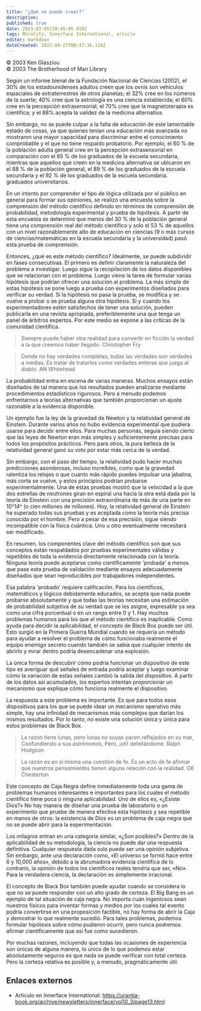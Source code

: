 ```yaml
---
title: "¿Qué se puede creer?"
description: 
published: true
date: 2023-03-05T20:45:05.910Z
tags: Morality, Innerface International, article
editor: markdown
dateCreated: 2022-09-27T00:47:36.119Z
---
```


<p class="v-card v-sheet theme--light grey lighten-3 px-2">© 2003 Ken Glasziou<br>© 2003 The Brotherhood of Man Library</p>

Según un informe bienal de la Fundación Nacional de Ciencias (2002), el 30% de los estadounidenses adultos creen que los ovnis son vehículos espaciales de extraterrestres de otros planetas; el 32% cree en los números de la suerte; 40% cree que la astrología es una ciencia establecida; el 60% cree en la percepción extrasensorial; el 70% cree que la magnetoterapia es científica; y el 88% acepta la validez de la medicina alternativa.

Sin embargo, no se puede culpar a la falta de educación de este lamentable estado de cosas, ya que quienes tenían una educación más avanzada no mostraron una mayor capacidad para discriminar entre el conocimiento comprobable y el que no tiene respaldo probatorio. Por ejemplo, el 60 % de la población adulta general cree en la percepción extrasensorial en comparación con el 65 % de los graduados de la escuela secundaria, mientras que aquellos que creen en la medicina alternativa se ubicaron en el 88 % de la población general, el 89 % de los graduados de la escuela secundaria y el 92 % de los graduados de la escuela secundaria. graduados universitarios.

En un intento por comprender el tipo de lógica utilizada por el público en general para formar sus opiniones, se realizó una encuesta sobre la comprensión del método científico definido en términos de comprensión de probabilidad, metodología experimental y prueba de hipótesis. A partir de esta encuesta se determinó que menos del 30 % de la población general tiene una comprensión real del método científico y solo el 53 % de aquellos con un nivel razonablemente alto de educación en ciencias (9 o más cursos de ciencias/matemáticas en la escuela secundaria y la universidad) pasó esta prueba de comprensión.

Entonces, ¿qué es este método científico? Idealmente, se puede subdividir en fases consecutivas. El primero es definir claramente la naturaleza del problema a investigar. Luego sigue la recopilación de los datos disponibles que se relacionan con el problema. Luego viene la tarea de formular varias hipótesis que podrían ofrecer una solución al problema. La más simple de estas hipótesis se pone luego a prueba con experimentos diseñados para verificar su verdad. Si la hipótesis no pasa la prueba, se modifica y se vuelve a probar o se prueba alguna otra hipótesis. Si y cuando los experimentadores estén satisfechos de tener una solución, pueden publicarla en una revista apropiada, preferiblemente una que tenga un panel de árbitros expertos. Por este medio se expone a las críticas de la comunidad científica.

> Siempre puede haber otra realidad para convertir en ficción la verdad a la que creemos haber llegado.
> Christopher Fry

> Donde no hay verdades completas; todas las verdades son verdades a medias. Es tratar de tratarlos como verdades enteras que juega al diablo.
> AN Whitehead

La probabilidad entra en escena de varias maneras. Muchos ensayos están diseñados de tal manera que los resultados pueden analizarse mediante procedimientos estadísticos rigurosos. Pero a menudo podemos enfrentarnos a teorías alternativas que también proporcionan un ajuste razonable a la evidencia disponible.

Un ejemplo fue la ley de la gravedad de Newton y la relatividad general de Einstein. Durante varios años no hubo evidencia experimental que pudiera usarse para decidir entre ellos. Para muchas personas, seguía siendo cierto que las leyes de Newton eran más simples y suficientemente precisas para todos los propósitos prácticos. Pero para otros, la pura belleza de la relatividad general ganó su voto por estar más cerca de la verdad.

Sin embargo, con el paso del tiempo, la relatividad pudo hacer muchas predicciones asombrosas, incluso increíbles, como que la gravedad ralentiza los relojes o que cuanto más rápido puedes impulsar una jabalina, más corta se vuelve, y estos principios podrían probarse experimentalmente. Una de estas pruebas mostró que la velocidad a la que dos estrellas de neutrones giran en espiral una hacia la otra está dada por la teoría de Einstein con una precisión extraordinaria de más de una parte en 10^14^ (o cien millones de millones). Hoy, la relatividad general de Einstein ha superado todas sus pruebas y es aceptada como la teoría más precisa conocida por el hombre. Pero a pesar de esa precisión, sigue siendo incompatible con la física cuántica. Uno u otro eventualmente necesitará ser modificado.

En resumen, los componentes clave del método científico son que sus conceptos están respaldados por pruebas experimentales válidas y repetibles de toda la evidencia directamente relacionada con la teoría. Ninguna teoría puede aceptarse como científicamente 'probada' a menos que pase esta prueba de validación mediante ensayos adecuadamente diseñados que sean reproducibles por trabajadores independientes.

Esa palabra 'probado' requiere calificación. Para los científicos, matemáticos y lógicos debidamente educados, se acepta que nada puede probarse absolutamente y que todas las teorías necesitan una estimación de probabilidad subjetiva de su verdad que se les asigne, expresable ya sea como una cifra porcentual o en un rango entre 0 y 1. Hay muchos problemas humanos para los que el método científico es inaplicable. Como ayuda para decidir la aplicabilidad, el concepto de Black Box puede ser útil. Esto surgió en la Primera Guerra Mundial cuando se requería un método para ayudar a resolver el problema de cómo funcionaba realmente el equipo enemigo secreto cuando también se sabía que cualquier intento de abrirlo y mirar dentro podría desencadenar una explosión.

La única forma de descubrir cómo podría funcionar un dispositivo de este tipo es averiguar qué señales de entrada podría aceptar y luego examinar cómo la variación de estas señales cambió la salida del dispositivo. A partir de los datos así acumulados, los expertos intentan proporcionar un mecanismo que explique cómo funciona realmente el dispositivo.

La respuesta a este problema es importante. Es que para todos esos dispositivos para los que se puede idear un mecanismo operativo más simple, hay una infinidad de mecanismos más complejos que darían los mismos resultados. Por lo tanto, no existe una solución única y única para estos problemas de Black Box.

> La razón tiene lunas, pero lunas no suyas
> yacen reflejados en su mar,
> Confundiendo a sus astrónomos,
> Pero, ¡oh! deleitándome.
> Ralph Hodgson

> La razón es en sí misma una cuestión de fe. Es un acto de fe afirmar que nuestros pensamientos tienen alguna relación con la realidad.
> GK Chesterton

Este concepto de Caja Negra define inmediatamente toda una gama de problemas humanos interesantes e importantes para los cuales el método científico tiene poca o ninguna aplicabilidad. Uno de ellos es, «¿Existe Dios?» No hay manera de diseñar una prueba de laboratorio o un experimento que pruebe de manera efectiva esta hipótesis y sea repetible en manos de otros: la existencia de Dios es un problema de caja negra que no se puede abrir para la experimentación.

Los milagros entran en una categoría similar, «¿Son posibles?» Dentro de la aplicabilidad de su metodología, la ciencia no puede dar una respuesta definitiva. Cualquier respuesta dada solo puede ser una opinión subjetiva. Sin embargo, ante una declaración como, «El universo se formó hace entre 6 y 10,000 años», debido a la abrumadora evidencia científica de lo contrario, la opinión de todos los científicos reales tendría que ser, «No». Para la verdadera ciencia, la declaración es simplemente irracional.

El concepto de Black Box también puede ayudar cuando se considera lo que no se puede responder con un alto grado de certeza. El Big Bang es un ejemplo de tal situación de caja negra. No importa cuán ingeniosos sean nuestros físicos para inventar formas y medios por los cuales tal evento podría convertirse en una proposición factible, no hay forma de abrir la Caja y demostrar lo que realmente sucedió. Para tales problemas, podemos formular hipótesis sobre cómo pudieron ocurrir, pero nunca podremos afirmar científicamente que así fue como sucedieron.

Por muchas razones, incluyendo que todas las ocasiones de experiencia son únicas de alguna manera, lo único de lo que podemos estar absolutamente seguros es que nada se puede verificar con total certeza. Pero la certeza relativa es posible y, a menudo, pragmáticamente útil.

## Enlaces externos

- Artículo en Innerface International: https://urantia-book.org/archive/newsletters/innerface/vol10_3/page13.html

